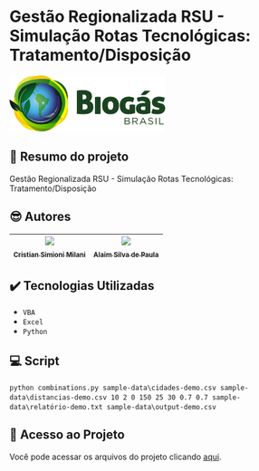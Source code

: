 # Gestão Regionalizada RSU - Simulação Rotas Tecnológicas: Tratamento/Disposição

<img src="https://github.com/cristiansimioni/gestaoregionalizadarsu/blob/main/assets/logo.png" width=275>

## 📃 Resumo do projeto
Gestão Regionalizada RSU - Simulação Rotas Tecnológicas: Tratamento/Disposição

##  😎 Autores

| [<img src="https://avatars.githubusercontent.com/u/5256186?v=4" width=115><br><sub>Cristian Simioni Milani</sub>](https://github.com/cristiansimioni) |  [<img src="https://avatars.githubusercontent.com/u/5256186?v=4" width=115><br><sub>Alaim Silva de Paula</sub>](https://github.com/cristiansimioni) |
| :---: | :---: |

## ✔️ Tecnologias Utilizadas

- ``VBA``
- ``Excel``
- ``Python``

## 💻 Script

``python combinations.py sample-data\cidades-demo.csv sample-data\distancias-demo.csv 10 2 0 150 25 30 0.7 0.7 sample-data\relatório-demo.txt sample-data\output-demo.csv``

## 📁 Acesso ao Projeto
Você pode acessar os arquivos do projeto clicando [aqui](https://github.com/cristiansimioni/gestaoregionalizadarsu/tree/main/).